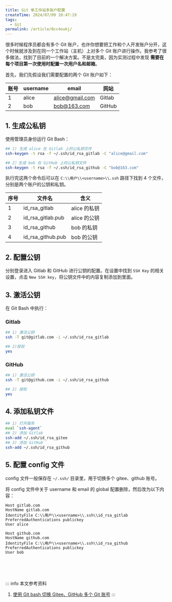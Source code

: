 ```yaml
---
title: Git 单工作站多账户配置
createTime: 2024/07/09 10:47:19
tags:
  - Git
permalink: /article/0cc4oukj/
---
```

很多时候程序员都会有多个 Git 账户，也许你想要把工作和个人开发账户分开，这个时候就涉及到在同一个工作站（主机）上对多个 Git 账户进行操作。我参考了很多做法，找到了目前的一个解决方案。不是太完美，因为实测过程中发现 **需要在每个项目第一次使用时配置一次用户名和邮箱**。
<!-- more -->

首先，我们先假设我们需要配置的两个 Git 账户如下：

| 账号 | username | email           | 网站   |
| ---- | -------- | --------------- | ------ |
| 1    | alice    | alice@gmail.com | Gitlab |
| 2    | bob      | bob@163.com     | GitHub |

## 1. 生成公私钥
使用管理员身份运行 Git Bash：
``` bash
## 1) 生成 alice 在 Gitlab 上的公私钥文件
ssh-keygen -t rsa -f ~/.ssh/id_rsa_gitlab -C "alice@gmail.com"

## 2）生成 bob 在 GitHub 上的公私钥文件
ssh-keygen -t rsa -f ~/.ssh/id_rsa_github -C "bob@163.com"

```
执行完这两个命令后可以在 `C:\\用户\\<username>\\.ssh` 路径下找到 4 个文件，分别是两个账户的公钥和私钥。

| 序号 | 文件名            | 含义         |
| ---- | ----------------- | ------------ |
| 1    | id_rsa_gitlab     | alice 的私钥 |
| 2    | id_rsa_gitlab.pub | alice 的公钥 |
| 3    | id_rsa_github     | bob 的私钥   |
| 4    | id_rsa_github.pub | bob 的公钥   |

## 2. 配置公钥
分别登录进入 Gitlab 和 GitHub 进行公钥的配置。在设置中找到 `SSH Key` 的相关设置，点击 `New SSH key`，将公钥文件中的内容复制添加到里面。

## 3. 激活公钥
在 Git Bash 中执行：

### Gitlab
```bash
## 1) 激活公钥
ssh -T git@gitlab.com -i ~/.ssh/id_rsa_gitlab

## 2)授权
yes
```
### GitHub
```bash
## 1) 激活公钥
ssh -T git@github.com -i ~/.ssh/id_rsa_github

## 2) 授权
yes
```

## 4. 添加私钥文件
```bash
## 1) 打开服务
eval `ssh-agent`
## 2) 添加 Gitlab
ssh-add ~/.ssh/id_rsa_gitee
## 3) 添加 GitHub
ssh-add ~/.ssh/id_rsa_github
```

## 5. 配置 config 文件
config 文件一般保存在 `~/.ssh/` 目录里，用于切换多个 gitee、github 账号。

将 config 文件中关于 username 和 email 的 global 配置删除，然后改为以下内容：

```text
Host gitlab.com
HostName gitlab.com
IdentityFile C:\\用户\\<username>\\.ssh\\id_rsa_gitlab
PreferredAuthentications publickey
User alice

Host github.com
HostName github.com
IdentityFile C:\\用户\\<username>\\.ssh\\id_rsa_github
PreferredAuthentications publickey
User bob
```

<br /><br /><br />

::: info 本文参考资料
1. [使用 Git bash 切换 Gitee、GitHub 多个 Git 账号](https://www.cnblogs.com/gaogao-web/p/18186974)
:::
